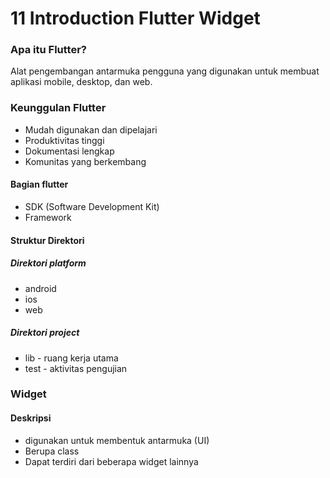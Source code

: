 # 11 Introduction Flutter Widget

### Apa itu Flutter?
Alat pengembangan antarmuka pengguna yang digunakan untuk membuat aplikasi mobile, desktop, dan web.

### Keunggulan Flutter
* Mudah digunakan dan dipelajari
* Produktivitas tinggi
* Dokumentasi lengkap
* Komunitas yang berkembang

#### Bagian flutter
* SDK (Software Development Kit)
* Framework

#### Struktur Direktori
##### Direktori platform
* android
* ios
* web

##### Direktori project
* lib - ruang kerja utama
* test - aktivitas pengujian

### Widget
#### Deskripsi
* digunakan untuk membentuk antarmuka (UI)
* Berupa class
* Dapat terdiri dari beberapa widget lainnya
